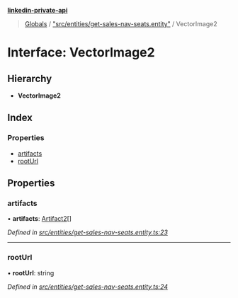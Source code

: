 **[linkedin-private-api](../README.md)**

> [Globals](../globals.md) / ["src/entities/get-sales-nav-seats.entity"](../modules/_src_entities_get_sales_nav_seats_entity_.md) / VectorImage2

# Interface: VectorImage2

## Hierarchy

* **VectorImage2**

## Index

### Properties

* [artifacts](_src_entities_get_sales_nav_seats_entity_.vectorimage2.md#artifacts)
* [rootUrl](_src_entities_get_sales_nav_seats_entity_.vectorimage2.md#rooturl)

## Properties

### artifacts

•  **artifacts**: [Artifact2](_src_entities_get_sales_nav_seats_entity_.artifact2.md)[]

*Defined in [src/entities/get-sales-nav-seats.entity.ts:23](https://github.com/cosiall/linkedin-private-api/blob/803c213/src/entities/get-sales-nav-seats.entity.ts#L23)*

___

### rootUrl

•  **rootUrl**: string

*Defined in [src/entities/get-sales-nav-seats.entity.ts:24](https://github.com/cosiall/linkedin-private-api/blob/803c213/src/entities/get-sales-nav-seats.entity.ts#L24)*
